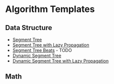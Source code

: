 # Algorithm Templates

## Data Structure 

 - [Segment Tree](./data_structure/segment_tree/)
 - [Segment Tree with Lazy Propagation](./data_structure/segment_tree_with_lazy_propagation)
 - [Segment Tree Beats](.) - TODO
 - [Dynamic Segment Tree](./data_structure/dynamic_segment_tree)
 - [Dynamic Segment Tree with Lazy Propagation](./data_structure/dynamic_segment_tree_with_lazy_propagation)

## Math
